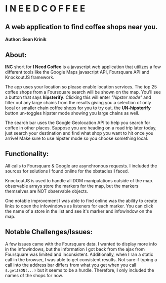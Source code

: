 # I N E E D C O F F E E
## A web application to find coffee shops near you.
#### Author: Sean Krinik

## About:
**INC** short for **I Need Coffee** is a javascript web application that utilizes a few different tools like the Google Maps javascript API, Foursquare API and KnockoutJS framework.

The app uses your location so please enable location services. The top 25 coffee shops from a Foursquare search will be shown on the map. You'll see a button that says **hipsterify**. Clicking this will enter *"hipster mode"* and filter out any large chains from the results giving you a selection of only local or smaller chain coffee shops for you to try out. the **UN-hipsterify** button un-toggles hipster mode showing you large chains as well.

The search bar uses the Google Geolocation API to help you search for coffee in other places. Suppose you are heading on a road trip later today, just search your destination and find what shop you want to hit once you arrive! Make sure to use hipster mode so you choose something local.

## Functionality:

All calls to Foursquare & Google are asynchronous requests. I included the sources for solutions I found online for the obstacles I faced.

KnockoutJS is used to handle all DOM manipulations outside of the map. observable arrays store the markers for the map, but the markers themselves are NOT observable objects.

One notable improvement I was able to find online was the ability to create links to open the infowindows as listeners for each marker. You can click the name of a store in the list and see it's marker and infowindow on the map.

## Notable Challenges/Issues:

A few issues came with the Foursquare data. I wanted to display more info in the infowindows, but the information I got back from the ajax from Foursquare was limited and inconsistent. Additionally, when I ran a static call in the browser, I was able to get consistent results. Not sure if typing a call into the address bar differs from what you get when you call ```$.getJSON(...)``` but it seems to be a hurdle. Therefore, I only included the names of the shops for now.
